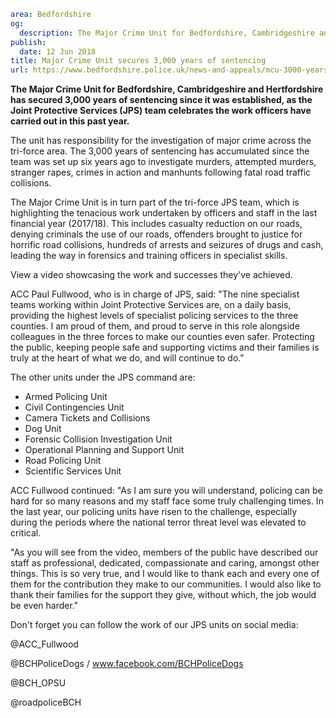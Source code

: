 ```yaml
area: Bedfordshire
og:
  description: The Major Crime Unit for Bedfordshire, Cambridgeshire and Hertfordshire has secured 3,000 years of sentencing since it was established, as the Joint Protective Services (JPS) team celebrates the work officers have carried out in this past year.
publish:
  date: 12 Jun 2018
title: Major Crime Unit secures 3,000 years of sentencing
url: https://www.bedfordshire.police.uk/news-and-appeals/mcu-3000-years-june2018
```

**The Major Crime Unit for Bedfordshire, Cambridgeshire and Hertfordshire has secured 3,000 years of sentencing since it was established, as the Joint Protective Services (JPS) team celebrates the work officers have carried out in this past year.**

The unit has responsibility for the investigation of major crime across the tri-force area. The 3,000 years of sentencing has accumulated since the team was set up six years ago to investigate murders, attempted murders, stranger rapes, crimes in action and manhunts following fatal road traffic collisions.

The Major Crime Unit is in turn part of the tri-force JPS team, which is highlighting the tenacious work undertaken by officers and staff in the last financial year (2017/18). This includes casualty reduction on our roads, denying criminals the use of our roads, offenders brought to justice for horrific road collisions, hundreds of arrests and seizures of drugs and cash, leading the way in forensics and training officers in specialist skills.

View a video showcasing the work and successes they've achieved.

ACC Paul Fullwood, who is in charge of JPS, said: "The nine specialist teams working within Joint Protective Services are, on a daily basis, providing the highest levels of specialist policing services to the three counties. I am proud of them, and proud to serve in this role alongside colleagues in the three forces to make our counties even safer. Protecting the public, keeping people safe and supporting victims and their families is truly at the heart of what we do, and will continue to do."

The other units under the JPS command are:

 * Armed Policing Unit
 * Civil Contingencies Unit
 * Camera Tickets and Collisions
 * Dog Unit
 * Forensic Collision Investigation Unit
 * Operational Planning and Support Unit
 * Road Policing Unit
 * Scientific Services Unit

ACC Fullwood continued: "As I am sure you will understand, policing can be hard for so many reasons and my staff face some truly challenging times. In the last year, our policing units have risen to the challenge, especially during the periods where the national terror threat level was elevated to critical.

"As you will see from the video, members of the public have described our staff as professional, dedicated, compassionate and caring, amongst other things. This is so very true, and I would like to thank each and every one of them for the contribution they make to our communities. I would also like to thank their families for the support they give, without which, the job would be even harder."

Don't forget you can follow the work of our JPS units on social media:

@ACC_Fullwood

@BCHPoliceDogs / www.facebook.com/BCHPoliceDogs

@BCH_OPSU

@roadpoliceBCH
